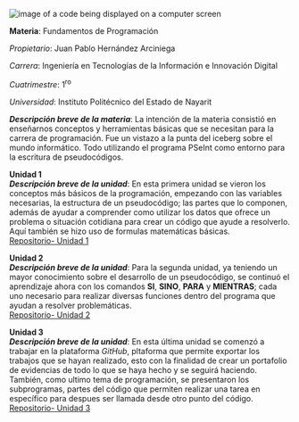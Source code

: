 ![image of a code being displayed on a computer screen](https://pilbox.themuse.com/image.jpg?filter=antialias&h=385&opt=1&pos=top-left&prog=1&q=keep&url=https%3A%2F%2Fcms-assets.themuse.com%2Fmedia%2Flead%2F01212022-1047259374-coding-classes_scanrail.jpg&w=700)

**Materia**: Fundamentos de Programación

*Propietario*: Juan Pablo Hernández Arciniega

*Carrera*: Ingeniería en Tecnologías de la Información e Innovación Digital

*Cuatrimestre*: 1<sup>ro</sup>

*Universidad*: Instituto Politécnico del Estado de Nayarit

***Descripción breve de la materia***: La intención de la materia consistió en enseñarnos conceptos y herramientas básicas que se necesitan para la carrera de programación. Fue un vistazo a la punta del iceberg sobre el mundo informático. Todo utilizando el programa PSeInt como entorno para la escritura de pseudocódigos.

**Unidad 1**\
***Descripción breve de la unidad***: En esta primera unidad se vieron los conceptos más básicos de la programación, empezando con las variables necesarias, la estructura de un pseudocódigo; las partes que lo componen, además de ayudar a comprender como utilizar los datos que ofrece un problema o situación cotidiana para crear un código que ayude a resolverlo. Aquí también se hizo uso de formulas matemáticas básicas.\
[Repositorio- Unidad 1](https://github.com/juan-hernandez-96/FundProgra_Cuatri1/tree/main/U1)

**Unidad 2**\
***Descripción breve de la unidad***: Para la segunda unidad, ya teniendo un mayor conocimiento sobre el desarrollo de un pseudocódigo, se continuó el aprendizaje ahora con los comandos **SI**, **SINO**, **PARA** y **MIENTRAS**; cada uno necesario para realizar diversas funciones dentro del programa que ayudan a resolver problemáticas.\
[Repositorio- Unidad 2](https://github.com/juan-hernandez-96/FundProgra_Cuatri1/tree/main/U2)

**Unidad 3**\
***Descripción breve de la unidad***: En esta última unidad se comenzó a trabajar en la plataforma *GitHub*, pltaforma que permite exportar los trabajos que se hayan realizado, esto con la finalidad de crear un portafolio de evidencias de todo lo que se haya hecho y se seguirá haciendo. También, como ultimo tema de programación, se presentaron los subprogramas, partes del código que permiten realizar una tarea en específico para despues ser llamada desde otro punto del código.\
[Repositorio- Unidad 3](https://github.com/juan-hernandez-96/FundProgra_Cuatri1/tree/main/U3)

